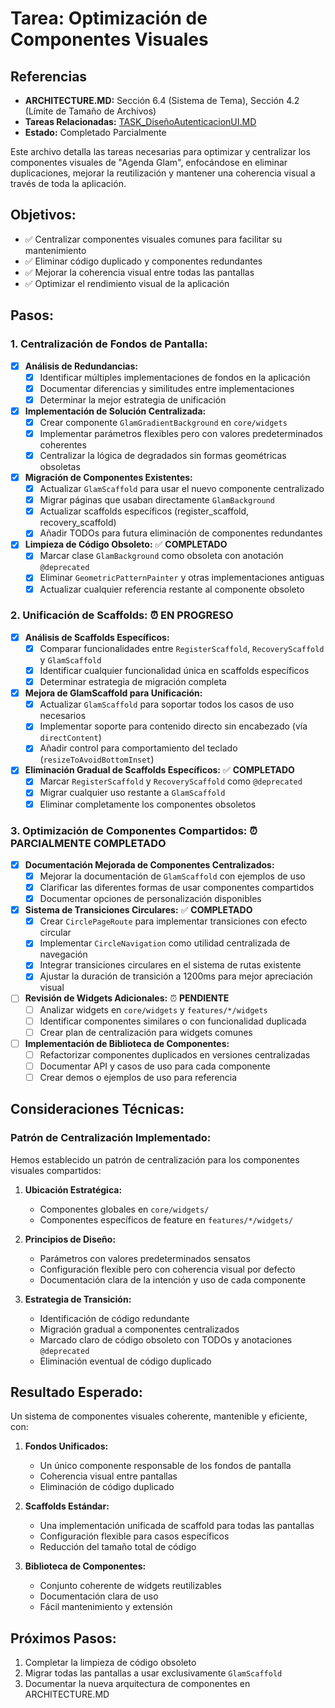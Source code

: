 # Tarea: Optimización de Componentes Visuales

## Referencias
- **ARCHITECTURE.MD:** Sección 6.4 (Sistema de Tema), Sección 4.2 (Límite de Tamaño de Archivos)
- **Tareas Relacionadas:** [TASK_DiseñoAutenticacionUI.MD](./TASK_DiseñoAutenticacionUI.MD)
- **Estado:** Completado Parcialmente

Este archivo detalla las tareas necesarias para optimizar y centralizar los componentes visuales de "Agenda Glam", enfocándose en eliminar duplicaciones, mejorar la reutilización y mantener una coherencia visual a través de toda la aplicación.

## Objetivos:

- ✅ Centralizar componentes visuales comunes para facilitar su mantenimiento
- ✅ Eliminar código duplicado y componentes redundantes
- ✅ Mejorar la coherencia visual entre todas las pantallas
- ✅ Optimizar el rendimiento visual de la aplicación

## Pasos:

### 1. Centralización de Fondos de Pantalla:

- [X] **Análisis de Redundancias:**
  - [X] Identificar múltiples implementaciones de fondos en la aplicación
  - [X] Documentar diferencias y similitudes entre implementaciones
  - [X] Determinar la mejor estrategia de unificación

- [X] **Implementación de Solución Centralizada:**
  - [X] Crear componente `GlamGradientBackground` en `core/widgets`
  - [X] Implementar parámetros flexibles pero con valores predeterminados coherentes
  - [X] Centralizar la lógica de degradados sin formas geométricas obsoletas

- [X] **Migración de Componentes Existentes:**
  - [X] Actualizar `GlamScaffold` para usar el nuevo componente centralizado
  - [X] Migrar páginas que usaban directamente `GlamBackground`
  - [X] Actualizar scaffolds específicos (register_scaffold, recovery_scaffold)
  - [X] Añadir TODOs para futura eliminación de componentes redundantes

- [X] **Limpieza de Código Obsoleto:** ✅ **COMPLETADO**
  - [X] Marcar clase `GlamBackground` como obsoleta con anotación `@deprecated`
  - [X] Eliminar `GeometricPatternPainter` y otras implementaciones antiguas
  - [X] Actualizar cualquier referencia restante al componente obsoleto

### 2. Unificación de Scaffolds: ⏰ **EN PROGRESO**

- [X] **Análisis de Scaffolds Específicos:**
  - [X] Comparar funcionalidades entre `RegisterScaffold`, `RecoveryScaffold` y `GlamScaffold`
  - [X] Identificar cualquier funcionalidad única en scaffolds específicos
  - [X] Determinar estrategia de migración completa

- [X] **Mejora de GlamScaffold para Unificación:**
  - [X] Actualizar `GlamScaffold` para soportar todos los casos de uso necesarios
  - [X] Implementar soporte para contenido directo sin encabezado (vía `directContent`)
  - [X] Añadir control para comportamiento del teclado (`resizeToAvoidBottomInset`)
  
- [X] **Eliminación Gradual de Scaffolds Específicos:** ✅ **COMPLETADO**
  - [X] Marcar `RegisterScaffold` y `RecoveryScaffold` como `@deprecated`
  - [X] Migrar cualquier uso restante a `GlamScaffold`
  - [X] Eliminar completamente los componentes obsoletos

### 3. Optimización de Componentes Compartidos: ⏰ **PARCIALMENTE COMPLETADO**

- [X] **Documentación Mejorada de Componentes Centralizados:**
  - [X] Mejorar la documentación de `GlamScaffold` con ejemplos de uso
  - [X] Clarificar las diferentes formas de usar componentes compartidos
  - [X] Documentar opciones de personalización disponibles

- [X] **Sistema de Transiciones Circulares:** ✅ **COMPLETADO**
  - [X] Crear `CirclePageRoute` para implementar transiciones con efecto circular
  - [X] Implementar `CircleNavigation` como utilidad centralizada de navegación
  - [X] Integrar transiciones circulares en el sistema de rutas existente
  - [X] Ajustar la duración de transición a 1200ms para mejor apreciación visual

- [ ] **Revisión de Widgets Adicionales:** ⏰ **PENDIENTE**
  - [ ] Analizar widgets en `core/widgets` y `features/*/widgets`
  - [ ] Identificar componentes similares o con funcionalidad duplicada
  - [ ] Crear plan de centralización para widgets comunes

- [ ] **Implementación de Biblioteca de Componentes:**
  - [ ] Refactorizar componentes duplicados en versiones centralizadas
  - [ ] Documentar API y casos de uso para cada componente
  - [ ] Crear demos o ejemplos de uso para referencia

## Consideraciones Técnicas:

### Patrón de Centralización Implementado:

Hemos establecido un patrón de centralización para los componentes visuales compartidos:

1. **Ubicación Estratégica:**
   - Componentes globales en `core/widgets/`
   - Componentes específicos de feature en `features/*/widgets/`

2. **Principios de Diseño:**
   - Parámetros con valores predeterminados sensatos
   - Configuración flexible pero con coherencia visual por defecto
   - Documentación clara de la intención y uso de cada componente

3. **Estrategia de Transición:**
   - Identificación de código redundante
   - Migración gradual a componentes centralizados
   - Marcado claro de código obsoleto con TODOs y anotaciones `@deprecated`
   - Eliminación eventual de código duplicado

## Resultado Esperado:

Un sistema de componentes visuales coherente, mantenible y eficiente, con:

1. **Fondos Unificados:**
   - Un único componente responsable de los fondos de pantalla
   - Coherencia visual entre pantallas
   - Eliminación de código duplicado

2. **Scaffolds Estándar:**
   - Una implementación unificada de scaffold para todas las pantallas
   - Configuración flexible para casos específicos
   - Reducción del tamaño total de código

3. **Biblioteca de Componentes:**
   - Conjunto coherente de widgets reutilizables
   - Documentación clara de uso
   - Fácil mantenimiento y extensión

## Próximos Pasos:

1. Completar la limpieza de código obsoleto
2. Migrar todas las pantallas a usar exclusivamente `GlamScaffold`
3. Documentar la nueva arquitectura de componentes en ARCHITECTURE.MD
